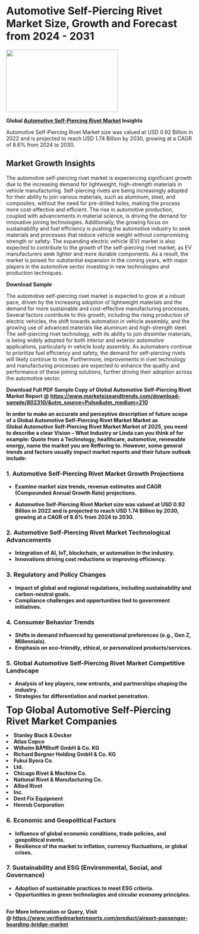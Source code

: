 <H1>Automotive Self-Piercing Rivet Market Size, Growth and Forecast from 2024 - 2031</H1><img class="aligncenter size-medium wp-image-584254" src="https://thirdeyenews.in/wp-content/uploads/2024/09/Global-Market-Research-300x168.jpeg" alt="" width="300" height="168" /><p><strong>Global&nbsp;<a href="https://www.marketsizeandtrends.com/download-sample/802310/&amp;utm_source=Pulse&amp;utm_medium=210">Automotive Self-Piercing Rivet Market</a> Insights</strong></p><p>Automotive Self-Piercing Rivet Market size was valued at USD 0.92 Billion in 2022 and is projected to reach USD 1.74 Billion by 2030, growing at a CAGR of 8.6% from 2024 to 2030.</p><p><h2>Market Growth Insights</h2> <p>The automotive self-piercing rivet market is experiencing significant growth due to the increasing demand for lightweight, high-strength materials in vehicle manufacturing. Self-piercing rivets are being increasingly adopted for their ability to join various materials, such as aluminum, steel, and composites, without the need for pre-drilled holes, making the process more cost-effective and efficient. The rise in automotive production, coupled with advancements in material science, is driving the demand for innovative joining technologies. Additionally, the growing focus on sustainability and fuel efficiency is pushing the automotive industry to seek materials and processes that reduce vehicle weight without compromising strength or safety. The expanding electric vehicle (EV) market is also expected to contribute to the growth of the self-piercing rivet market, as EV manufacturers seek lighter and more durable components. As a result, the market is poised for substantial expansion in the coming years, with major players in the automotive sector investing in new technologies and production techniques.</p> <p><strong>Download Sample</strong></p> <p>The automotive self-piercing rivet market is expected to grow at a robust pace, driven by the increasing adoption of lightweight materials and the demand for more sustainable and cost-effective manufacturing processes. Several factors contribute to this growth, including the rising production of electric vehicles, the shift towards automation in vehicle assembly, and the growing use of advanced materials like aluminum and high-strength steel. The self-piercing rivet technology, with its ability to join dissimilar materials, is being widely adopted for both interior and exterior automotive applications, particularly in vehicle body assembly. As automakers continue to prioritize fuel efficiency and safety, the demand for self-piercing rivets will likely continue to rise. Furthermore, improvements in rivet technology and manufacturing processes are expected to enhance the quality and performance of these joining solutions, further driving their adoption across the automotive sector.</p> <p><strong></p><p><span class=""><strong>Download Full PDF Sample Copy of Global Automotive Self-Piercing Rivet Market Report</strong> @ <a href="https://www.marketsizeandtrends.com/download-sample/802310/&amp;utm_source=Pulse&amp;utm_medium=210" target="_blank">https://www.marketsizeandtrends.com/download-sample/802310/&amp;utm_source=Pulse&amp;utm_medium=210</a></span></p><p>In order to make an accurate and perceptive description of future scope of a Global&nbsp;Automotive Self-Piercing Rivet Market Market as Global&nbsp;Automotive Self-Piercing Rivet Market Market of 2025, you need to describe a clear Vision &ndash; What Industry or Linda can you think of for example: Quote from a Technology, healthcare, automotive, renewable energy, name the market you are Reffering to. However, some general trends and factors usually impact market reports and their future outlook include:</p><h3>1.&nbsp;<strong>Automotive Self-Piercing Rivet Market Growth Projections</strong></h3><ul><li>Examine market size trends, revenue estimates and CAGR (Compounded Annual Growth Rate) projections.</li><li><p>Automotive Self-Piercing Rivet Market size was valued at USD 0.92 Billion in 2022 and is projected to reach USD 1.74 Billion by 2030, growing at a CAGR of 8.6% from 2024 to 2030.</p></li></ul><h3>2.&nbsp;<strong>Automotive Self-Piercing Rivet Market Technological Advancements</strong></h3><ul><li>Integration of AI, IoT, blockchain, or automation in the industry.</li><li>Innovations driving cost reductions or improving efficiency.</li></ul><h3>3.&nbsp;<strong>Regulatory and Policy Changes</strong></h3><ul><li>Impact of global and regional regulations, including sustainability and carbon-neutral goals.</li><li>Compliance challenges and opportunities tied to government initiatives.</li></ul><h3>4.&nbsp;<strong>Consumer Behavior Trends</strong></h3><ul><li>Shifts in demand influenced by generational preferences (e.g., Gen Z, Millennials).</li><li>Emphasis on eco-friendly, ethical, or personalized products/services.</li></ul><h3>5.&nbsp;<strong>Global Automotive Self-Piercing Rivet Market Competitive Landscape</strong></h3><ul><li>Analysis of key players, new entrants, and partnerships shaping the industry.</li><li>Strategies for differentiation and market penetration.</li></ul><p data-pm-slice="1 1 []"><span style="color: inherit; font-family: inherit; font-size: 25px;">Top Global Automotive Self-Piercing Rivet Market Companies</span></p><div class="" data-test-id=""><p><li>Stanley Black & Decker</li><li> Atlas Copco</li><li> Wilhelm BÃ¶llhoff GmbH & Co. KG</li><li> Richard Bergner Holding GmbH & Co. KG</li><li> Fukui Byora Co.</li><li> Ltd.</li><li> Chicago Rivet & Machine Co.</li><li> National Rivet & Manufacturing Co.</li><li> Allied Rivet</li><li> Inc.</li><li> Dent Fix Equipment</li><li> Henrob Corporation</li></p></div><h3>6.&nbsp;<strong>Economic and Geopolitical Factors</strong></h3><ul><li>Influence of global economic conditions, trade policies, and geopolitical events.</li><li>Resilience of the market to inflation, currency fluctuations, or global crises.</li></ul><h3>7.&nbsp;<strong>Sustainability and ESG (Environmental, Social, and Governance)</strong></h3><ul><li>Adoption of sustainable practices to meet ESG criteria.</li><li>Opportunities in green technologies and circular economy principles.</li></ul><h2><strong style="font-size: 14px;">For More Information or Query, Visit @&nbsp;</strong><a style="background-color: #ffffff; font-size: 14px;" href="https://www.marketsizeandtrends.com/report/automotive-self-piercing-rivet-market/" target="_blank">https://www.verifiedmarketreports.com/product/airport-passenger-boarding-bridge-market</a></h2>
